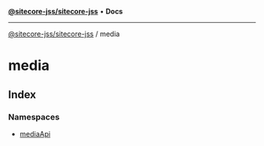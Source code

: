 [**@sitecore-jss/sitecore-jss**](../README.md) • **Docs**

***

[@sitecore-jss/sitecore-jss](../README.md) / media

# media

## Index

### Namespaces

- [mediaApi](namespaces/mediaApi/README.md)
